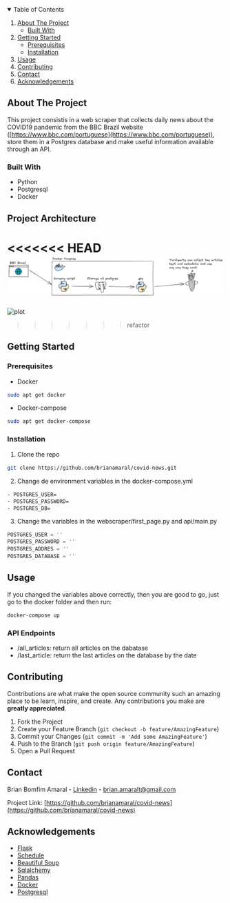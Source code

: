 
<!-- TABLE OF CONTENTS -->
<details open="open">
  <summary>Table of Contents</summary>
  <ol>
    <li>
      <a href="#about-the-project">About The Project</a>
      <ul>
        <li><a href="#built-with">Built With</a></li>
      </ul>
    </li>
    <li>
      <a href="#getting-started">Getting Started</a>
      <ul>
        <li><a href="#prerequisites">Prerequisites</a></li>
        <li><a href="#installation">Installation</a></li>
      </ul>
    </li>
    <li><a href="#usage">Usage</a></li>
    <li><a href="#contributing">Contributing</a></li>
    <li><a href="#contact">Contact</a></li>
    <li><a href="#acknowledgements">Acknowledgements</a></li>
  </ol>
</details>

## About The Project
This project consistis in a web scraper that collects daily news about the COVID19 pandemic from the BBC Brazil website ([https://www.bbc.com/portuguese](https://www.bbc.com/portuguese)), store them in a Postgres database and make useful information available through an API.

### Built With
* Python
* Postgresql
* Docker

## Project Architecture
<<<<<<< HEAD
![plot](./images/diagram.png)
=======
![plot](diagram.png)
>>>>>>> refactor

## Getting Started

### Prerequisites
* Docker
```sh
sudo apt get docker
```
* Docker-compose
```sh
sudo apt get docker-compose
```
### Installation

1. Clone the repo
  ```sh
  git clone https://github.com/brianamaral/covid-news.git
  ```
2. Change de environment variables in the docker-compose.yml
  ```docker
  - POSTGRES_USER=
  - POSTGRES_PASSWORD=
  - POSTGRES_DB=
  ```
3. Change the variables in the webscraper/first_page.py and api/main.py
  ```python
  POSTGRES_USER = ''
  POSTGRES_PASSWORD = ''
  POSTGRES_ADDRES = '' 
  POSTGRES_DATABASE = '' 
  ```
## Usage
If you changed the variables above correctly, then you are good to go, just go to the docker folder and then run:
```sh
docker-compose up
```
### API Endpoints
* /all_articles: return all articles on the dabatase
* /last_article: return the last articles on the database by the date


<!-- CONTRIBUTING -->
## Contributing

Contributions are what make the open source community such an amazing place to be learn, inspire, and create. Any contributions you make are **greatly appreciated**.

1. Fork the Project
2. Create your Feature Branch (`git checkout -b feature/AmazingFeature`)
3. Commit your Changes (`git commit -m 'Add some AmazingFeature'`)
4. Push to the Branch (`git push origin feature/AmazingFeature`)
5. Open a Pull Request


<!-- CONTACT -->
## Contact

Brian Bomfim Amaral - [Linkedin](https://www.linkedin.com/in/brian-amaral-29013a200/) - brian.amaralt@gmail.com

Project Link: [https://github.com/brianamaral/covid-news](https://github.com/brianamaral/covid-news)



<!-- ACKNOWLEDGEMENTS -->
## Acknowledgements
* [Flask](https://flask.palletsprojects.com/en/2.0.x/)
* [Schedule](https://schedule.readthedocs.io/en/stable/)
* [Beautiful Soup](https://www.crummy.com/software/BeautifulSoup/bs4/doc/)
* [Sqlalchemy](https://www.sqlalchemy.org/)
* [Pandas](https://pandas.pydata.org/)
* [Docker](https://www.docker.com/)
* [Postgresql](https://www.postgresql.org/)



